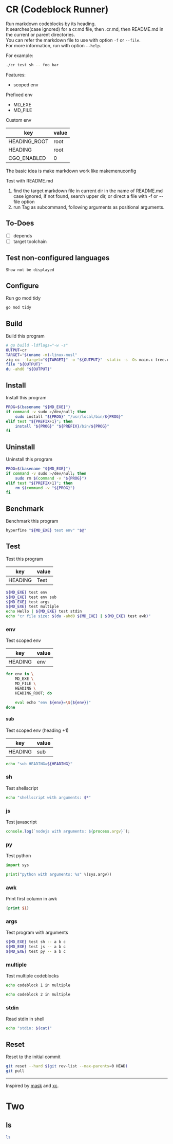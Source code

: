 # CR (Codeblock Runner)

Run markdown codeblocks by its heading.  
It searches(case ignored) for a cr.md file, then .cr.md, then README.md in the current or parent directories.  
You can refer the markdown file to use with option `-f` or `--file`.  
For more information, run with option `--help`.

For example:

```sh
./cr test sh -- foo bar
```

Features:

- scoped env

Prefixed env

- MD_EXE
- MD_FILE

Custom env

| key          | value |
| ------------ | ----- |
| HEADING_ROOT | root  |
| HEADING      | root  |
| CGO_ENABLED  | 0     |

The basic idea is make markdown work like makemenuconfig

Test with README.md

1. find the target markdown file in current dir in the name of README.md case ignored, if not found, search upper dir, or direct a file with -f or --file option
2. run Tag as subcommand, following arguments as positional arguments.

## To-Does

- [ ] depends
- [ ] target toolchain

## Test non-configured languages

```txt
Show not be displayed
```

## Configure

Run go mod tidy

```sh
go mod tidy
```

## Build

Build this program

```sh
# go build -ldflags="-w -s"
OUTPUT=cr
TARGET="$(uname -m)-linux-musl"
zig cc --target="${TARGET}" -o "${OUTPUT}" -static -s -Os main.c tree.c
file "${OUTPUT}"
du -ahd0 "${OUTPUT}"
```

## Install

Install this program

```sh
PROG=$(basename "${MD_EXE}")
if command -v sudo >/dev/null; then
    sudo install "${PROG}" "/usr/local/bin/${PROG}"
elif test "${PREFIX+1}"; then
    install "${PROG}" "${PREFIX}/bin/${PROG}"
fi
```

## Uninstall

Uninstall this program

```sh
PROG=$(basename "${MD_EXE}")
if command -v sudo >/dev/null; then
    sudo rm $(command -v "${PROG}")
elif test "${PREFIX+1}"; then
    rm $(command -v "${PROG}")
fi
```

## Benchmark

Benchmark this program

```sh
hyperfine "${MD_EXE} test env" "$@"
```

## Test

Test this program

| key     | value |
| ------- | ----- |
| HEADING | Test  |

```sh
${MD_EXE} test env
${MD_EXE} test env sub
${MD_EXE} test args
${MD_EXE} test multiple
echo Hello | ${MD_EXE} test stdin
echo "cr file size: $(du -ahd0 ${MD_EXE} | ${MD_EXE} test awk)"
```

### env

Test scoped env

| key     | value |
| ------- | ----- |
| HEADING | env   |

```sh
for env in \
    MD_EXE \
    MD_FILE \
    HEADING \
    HEADING_ROOT; do

    eval echo "env ${env}=\${${env}}"
done
```

#### sub

Test scoped env (heading +1)

| key     | value |
| ------- | ----- |
| HEADING | sub   |

```sh
echo "sub HEADING=${HEADING}"
```

### sh

Test shellscript

```sh
echo "shellscript with arguments: $*"
```

### js

Test javascript

```js
console.log(`nodejs with arguments: ${process.argv}`);
```

### py

Test python

```python
import sys

print("python with arguments: %s" %(sys.argv))
```

### awk

Print first column in awk

```awk
{print $1}
```

### args

Test program with arguments

```sh
${MD_EXE} test sh -- a b c
${MD_EXE} test js -- a b c
${MD_EXE} test py -- a b c
```

### multiple

Test multiple codeblocks

```sh
echo codeblock 1 in multiple
```

```sh
echo codeblock 2 in multiple
```

### stdin

Read stdin in shell

```sh
echo "stdin: $(cat)"
```

## Reset

Reset to the initial commit

```sh
git reset --hard $(git rev-list --max-parents=0 HEAD)
git pull
```

---

Inspired by [mask](https://github.com/jacobdeichert/mask) and [xc](https://github.com/joerdav/xc).

# Two

## ls

```sh
ls
```
